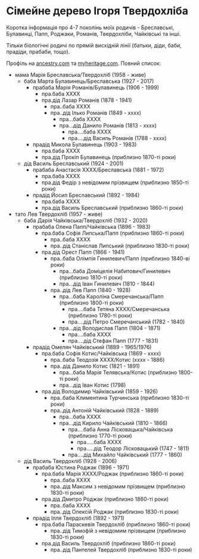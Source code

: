 # Сімейне дерево Ігоря Твердохліба

Коротка інформація про 4-7 поколінь моїх родичів - Бреславські, Булавинці, Папп, Роджаки, Романів, Твердохліби, Чайківські та інші.

Тільки біологічні родичі по прямій висхідній лінії (батьки, діди, баби, прадіди, прабаби, тощо).

Профіль на [ancestry.com](https://www.ancestry.com/profile/0a06b4e4-0006-0000-0000-000000000000) та [myheritage.com](https://www.myheritage.com/site-family-tree-1686074374/tverdokhlib). Повний список:

- мама Марія Бреславська/Твердохліб (1958 - живе)
  - баба Марта Булавинець/Бреславська (1927 - 2017)
    - прабаба Марія Романів/Булавинець (1906 - 1999)
      - пра.баба ХХХХ
      - пра.дід Лазар Романів (1878 - 1941)
        - пра..баба ХХХХ
        - пра..дід Ілько Романів (1849 - хххх)
          - пра...баба ХХХХ
          - пра...дід Данило Романів (1813 - хххх)
            - пра....баба ХХХХ
            - пра....дід Василь Романів (1788 - хххх)
    - прадід Микола Булавинець (1903 - 1983)
      - пра.баба ХХХХ
      - пра.дід Прокіп Булавинець (приблизно 1870-ті роки)
  - дід Василь Бреславський (1924 - 2001)
    - прабаба Анастасія ХХХХ/Бреславська (1881 - 1972)
      - пра.баба ХХХХ
      - пра.дід Федір з невідомим прізвищем (приблизно 1850-ті роки)
    - прадід Йосип Бреславський (1892 - 1984)
      - пра.баба ХХХХ
      - пра.дід Василь Бреславський (приблизно 1860-ті роки)
- тато Лев Твердохліб (1957 - живе)
  - баба Дарія Чайківська/Твердохліб (1932 - 2020)
    - прабаба Олена Папп/Чайківська (1896 - 1983)
      - пра.баба Софія Липська/Папп (приблизно 1860-ті роки)
        - пра..баба ХХХХ
        - пра..дід Станіслав Липський (приблизно 1830-ті роки)
      - пра.дід Орест Папп (1866 - 1941)
        - пра..баба Олімпія Гинилевич/Папп (приблизно 1840-ві роки)
          - пра...баба Доміцелія Набитович/Гинилевич (приблизно 1810-ті роки)
          - пра...дід Іван Гинилевич (1810 - 1844)
        - пра..дід Лев Папп (1840 - 1928)
          - пра...баба Кароліна Смеречанська/Папп (приблизно 1800-ті роки)
            - пра....баба Тетяна ХХХХ/Смеречанська (приблизно 1780-ті роки)
            - пра....дід Петро Смеречанський (1782 - 1840)
          - пра...дід Володислав Папп (1804 - 1871)
            - пра....баба ХХХХ
            - пра....дід Стефан Папп (1777 - 1831)
    - прадід Омелян Чайківський (1889 - 1965/1976)
      - пра.баба Софія Котис/Чайківська (1869 - xxxx)
        - пра..баба Теодозія XXXX/Котис (xxxx - 1886)
        - пра..дід Данило Котис (1821 - 1891)
          - пра...баба Марія Телявська/Котис (приблизно 1800-ті роки)
          - пра...дід Іван Котис (1798)
      - пра.дід Володимир Чайківський (1859 - 1926)
        - пра..баба Климентина Турчинська (приблизно 1830-ті роки)
        - пра..дід Антоній Чайківський (1828 - 1889)
          - пра...баба ХХХХ
          - пра...дід Кирило Чайківський (1810 - 1866)
            - пра....баба Анна Лісковацька/Чайківська (приблизно 1770-ті роки)
              - пра.....баба XXXX
              - пра.....дід Теодор Лісковацький (1747 - 1811)
            - пра....дід Михайло Чайківський (1777 - 1860)
  - дід Василь Твердохліб (1928 - 2006)
    - прабаба Юстина Роджак (1896 - 1971)
      - пра.баба Марія ХХХХ/Роджак (приблизно 1860-ті роки)
        - пра..баба ХХХХ
        - пра..дід Максим з невідомим прізвищем (приблизно 1830-ті роки)
      - пра.дід Дмитро Роджак (приблизно 1860-ті роки)
        - пра..баба ХХХХ
        - пра..дід Олексій Роджак (приблизно 1830-ті роки)
    - прадід Ілля Твердохліб (1892 - 1971)
      - пра.баба Параскевія Твердохліб (приблизно 1860-ті роки)
        - пра..дід Тимофій з невідомим прізвищем (приблизно 1830-ті роки)
      - пра.дід Василь Твердохліб (приблизно 1860-ті роки)
        - пра..дід Пантелей Твердохліб (приблизно 1830-ті роки)
